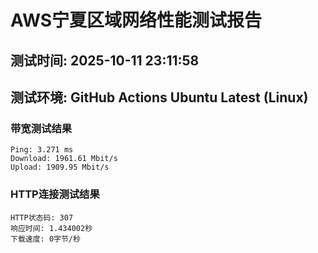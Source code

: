 # AWS宁夏区域网络性能测试报告
## 测试时间: 2025-10-11 23:11:58
## 测试环境: GitHub Actions Ubuntu Latest (Linux)

### 带宽测试结果
```
Ping: 3.271 ms
Download: 1961.61 Mbit/s
Upload: 1909.95 Mbit/s
```

### HTTP连接测试结果
```
HTTP状态码: 307
响应时间: 1.434002秒
下载速度: 0字节/秒
```

